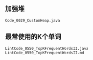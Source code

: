 ## 加强堆
```
Code_0029_CustomHeap.java
```


## 最常使用的K个单词

```
LintCode_0550_TopKFrequentWordsII.java
LintCode_0550_TopKFrequentWordsII.md
```
